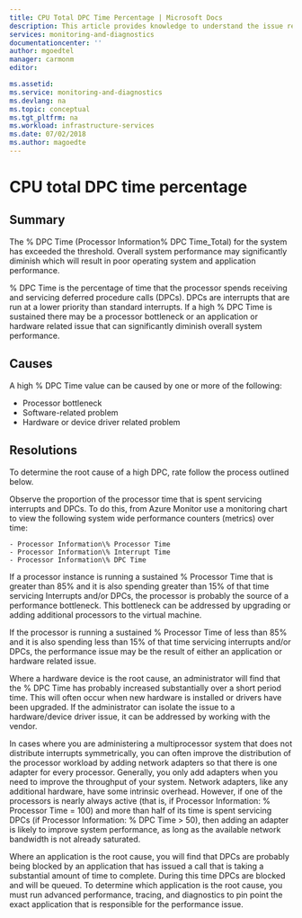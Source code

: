 ```yaml
---
title: CPU Total DPC Time Percentage | Microsoft Docs
description: This article provides knowledge to understand the issue reported, what are the possible causes, and how to resolve the health issue identified by Azure Monitor VM Health.
services: monitoring-and-diagnostics
documentationcenter: ''
author: mgoedtel
manager: carmonm
editor: 

ms.assetid: 
ms.service: monitoring-and-diagnostics
ms.devlang: na
ms.topic: conceptual
ms.tgt_pltfrm: na
ms.workload: infrastructure-services
ms.date: 07/02/2018
ms.author: magoedte
---
```


# CPU total DPC time percentage

## Summary

The % DPC Time (Processor Information\% DPC Time\_Total) for the system has exceeded the threshold. Overall system performance may significantly diminish which will result in poor operating system and application performance.

% DPC Time is the percentage of time that the processor spends receiving and servicing deferred procedure calls (DPCs). DPCs are interrupts that are run at a lower priority than standard interrupts. If a high % DPC Time is sustained there may be a processor bottleneck or an application or hardware related issue that can significantly diminish overall system performance.

## Causes

A high % DPC Time value can be caused by one or more of the following:

- Processor bottleneck
- Software-related problem
- Hardware or device driver related problem

## Resolutions

To determine the root cause of a high DPC, rate follow the process outlined below.

Observe the proportion of the processor time that is spent servicing interrupts and DPCs. To do this, from Azure Monitor use a monitoring chart to view the following system wide performance counters (metrics) over time:

    - Processor Information\% Processor Time
    - Processor Information\% Interrupt Time
    - Processor Information\% DPC Time  

If a processor instance is running a sustained % Processor Time that is greater than 85% and it is also spending greater than 15% of that time servicing Interrupts and/or DPCs, the processor is probably the source of a performance bottleneck. This bottleneck can be addressed by upgrading or adding additional processors to the virtual machine.

If the processor is running a sustained % Processor Time of less than 85% and it is also spending less than 15% of that time servicing interrupts and/or DPCs, the performance issue may be the result of either an application or hardware related issue. 

Where a hardware device is the root cause, an administrator will find that the % DPC Time has probably increased substantially over a short period time. This will often occur when new hardware is installed or drivers have been upgraded. If the administrator can isolate the issue to a hardware/device driver issue, it can be addressed by working with the vendor.

In cases where you are administering a multiprocessor system that does not distribute interrupts symmetrically, you can often improve the distribution of the processor workload by adding network adapters so that there is one adapter for every processor. Generally, you only add adapters when you need to improve the throughput of your system. Network adapters, like any additional hardware, have some intrinsic overhead. However, if one of the processors is nearly always active (that is, if Processor Information: % Processor Time = 100) and more than half of its time is spent servicing DPCs (if Processor Information: % DPC Time > 50), then adding an adapter is likely to improve system performance, as long as the available network bandwidth is not already saturated.

Where an application is the root cause, you will find that DPCs are probably being blocked by an application that has issued a call that is taking a substantial amount of time to complete. During this time DPCs are blocked and will be queued. To determine which application is the root cause, you must run advanced performance, tracing, and diagnostics to pin point the exact application that is responsible for the performance issue.